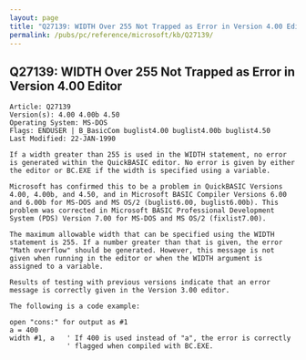 ```yaml
---
layout: page
title: "Q27139: WIDTH Over 255 Not Trapped as Error in Version 4.00 Editor"
permalink: /pubs/pc/reference/microsoft/kb/Q27139/
---
```


## Q27139: WIDTH Over 255 Not Trapped as Error in Version 4.00 Editor

	Article: Q27139
	Version(s): 4.00 4.00b 4.50
	Operating System: MS-DOS
	Flags: ENDUSER | B_BasicCom buglist4.00 buglist4.00b buglist4.50
	Last Modified: 22-JAN-1990
	
	If a width greater than 255 is used in the WIDTH statement, no error
	is generated within the QuickBASIC editor. No error is given by either
	the editor or BC.EXE if the width is specified using a variable.
	
	Microsoft has confirmed this to be a problem in QuickBASIC Versions
	4.00, 4.00b, and 4.50, and in Microsoft BASIC Compiler Versions 6.00
	and 6.00b for MS-DOS and MS OS/2 (buglist6.00, buglist6.00b). This
	problem was corrected in Microsoft BASIC Professional Development
	System (PDS) Version 7.00 for MS-DOS and MS OS/2 (fixlist7.00).
	
	The maximum allowable width that can be specified using the WIDTH
	statement is 255. If a number greater than that is given, the error
	"Math overflow" should be generated. However, this message is not
	given when running in the editor or when the WIDTH argument is
	assigned to a variable.
	
	Results of testing with previous versions indicate that an error
	message is correctly given in the Version 3.00 editor.
	
	The following is a code example:
	
	open "cons:" for output as #1
	a = 400
	width #1, a   ' If 400 is used instead of "a", the error is correctly
	              ' flagged when compiled with BC.EXE.
